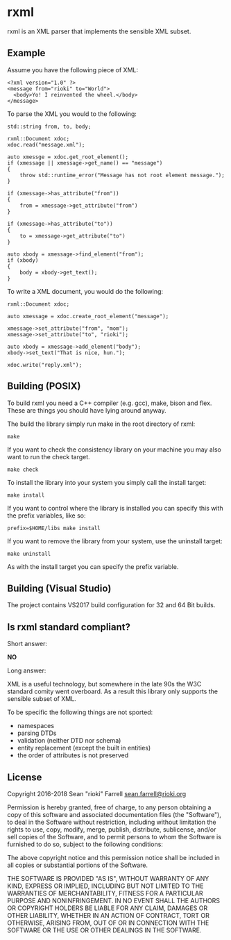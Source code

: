 
# rxml

rxml is an XML parser that implements the sensible XML subset.

## Example

Assume you have the following piece of XML:

    <?xml version="1.0" ?>
    <message from="rioki" to="World">      
      <body>Yo! I reinvented the wheel.</body>
    </message>

To parse the XML you would to the following:

    std::string from, to, body;
    
    rxml::Document xdoc;
    xdoc.read("message.xml");

    auto xmessge = xdoc.get_root_element();
    if (xmessage || xmessage->get_name() == "message")
    {
        throw std::runtime_error("Message has not root element message.");
    }

    if (xmessage->has_attribute("from"))
    {
        from = xmessage->get_attribute("from")
    }

    if (xmessage->has_attribute("to"))
    {
        to = xmessage->get_attribute("to")
    }

    auto xbody = xmessage->find_element("from");
    if (xbody)
    {
        body = xbody->get_text();
    }

To write a XML document, you would do the following:

    rxml::Document xdoc;
    
    auto xmessage = xdoc.create_root_element("message");

    xmessage->set_attribute("from", "mom");
    xmessage->set_attribute("to", "rioki");

    auto xbody = xmessage->add_element("body");
    xbody->set_text("That is nice, hun.");

    xdoc.write("reply.xml");

## Building (POSIX)

To build rxml you need a C++ compiler (e.g. gcc), make, bison and flex. These 
are things you should have lying around anyway.

The build the library simply run make in the root directory of rxml:

    make

If you want to check the consistency library on your machine you may also want to run the check target.

    make check

To install the library into your system you simply call the install target:

    make install

If you want to control where the library is installed you can specify this with the prefix variables, like so:

    prefix=$HOME/libs make install

If you want to remove the library from your system, use the uninstall target:

    make uninstall

As with the install target you can specify the prefix variable.

## Building (Visual Studio)

The project contains VS2017 build configuration for 32 and 64 Bit builds.

## Is rxml standard compliant?

Short answer:

**NO**

Long answer:

XML is a useful technology, but somewhere in the late 90s the W3C standard 
comity went overboard. As a result this library only supports the sensible 
subset of XML.

To be specific the following things are not sported:

* namespaces
* parsing DTDs 
* validation (neither DTD nor schema)
* entity replacement (except the built in entities)
* the order of attributes is not preserved


## License

Copyright 2016-2018 Sean "rioki" Farrell <sean.farrell@rioki.org>

Permission is hereby granted, free of charge, to any person obtaining a copy
of this software and associated documentation files (the "Software"), to deal
in the Software without restriction, including without limitation the rights
to use, copy, modify, merge, publish, distribute, sublicense, and/or sell
copies of the Software, and to permit persons to whom the Software is
furnished to do so, subject to the following conditions:

The above copyright notice and this permission notice shall be included in
all copies or substantial portions of the Software.

THE SOFTWARE IS PROVIDED "AS IS", WITHOUT WARRANTY OF ANY KIND, EXPRESS OR
IMPLIED, INCLUDING BUT NOT LIMITED TO THE WARRANTIES OF MERCHANTABILITY,
FITNESS FOR A PARTICULAR PURPOSE AND NONINFRINGEMENT. IN NO EVENT SHALL THE
AUTHORS OR COPYRIGHT HOLDERS BE LIABLE FOR ANY CLAIM, DAMAGES OR OTHER
LIABILITY, WHETHER IN AN ACTION OF CONTRACT, TORT OR OTHERWISE, ARISING FROM,
OUT OF OR IN CONNECTION WITH THE SOFTWARE OR THE USE OR OTHER DEALINGS IN
THE SOFTWARE.
